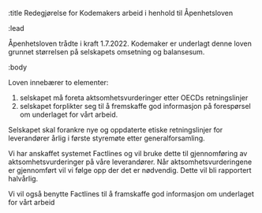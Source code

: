 :title Redegjørelse for Kodemakers arbeid i henhold til Åpenhetsloven

:lead

Åpenhetsloven trådte i kraft 1.7.2022. Kodemaker er underlagt denne loven
grunnet størrelsen på selskapets omsetning og balansesum.

:body

Loven innebærer to elementer:

1. selskapet må foreta aktsomhetsvurderinger etter OECDs retningslinjer
2. selskapet forplikter seg til å fremskaffe god informasjon på forespørsel om underlaget for vårt arbeid.

Selskapet skal forankre nye og oppdaterte etiske retningslinjer for leverandører
årlig i første styremøte etter generalforsamling.

Vi har anskaffet systemet Factlines og vil bruke dette til gjennomføring av
aktsomhetsvurderinger på våre leverandører. Når aktsomhetsvurderingene er
gjennomført vil vi følge opp der det er nødvendig. Dette vil bli rapportert
halvårlig.

Vi vil også benytte Factlines til å framskaffe god informasjon om underlaget for
vårt arbeid
